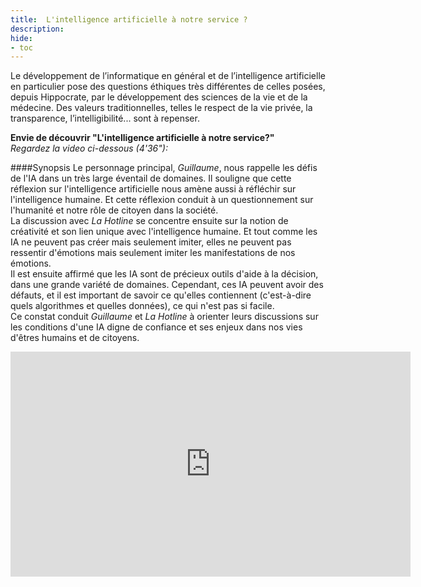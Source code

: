 ```yaml
---
title:  L'intelligence artificielle à notre service ?
description:
hide:
- toc
---
```



Le développement de l’informatique en général et de l’intelligence artificielle en particulier pose des questions éthiques très différentes de celles posées, depuis Hippocrate, par le développement des sciences de la vie et de la médecine. Des valeurs traditionnelles, telles le respect de la vie privée, la transparence, l’intelligibilité... sont à repenser.

**Envie de découvrir "L'intelligence artificielle à notre service?"**  
_Regardez la video ci-dessous (4'36"):_


####Synopsis
Le personnage principal, _Guillaume_, nous rappelle les défis de l'IA dans un très large éventail de domaines. Il souligne que cette réflexion sur l'intelligence artificielle nous amène aussi à réfléchir sur l'intelligence humaine. Et cette réflexion conduit à un questionnement sur l'humanité et notre rôle de citoyen dans la société.  
La discussion avec _La Hotline_ se concentre ensuite sur la notion de créativité et son lien unique avec l'intelligence humaine. Et tout comme les IA ne peuvent pas créer mais seulement imiter, elles ne peuvent pas ressentir d'émotions mais seulement imiter les manifestations de nos émotions.  
Il est ensuite affirmé que les IA sont de précieux outils d'aide à la décision, dans une grande variété de domaines. Cependant, ces IA peuvent avoir des défauts, et il est important de savoir ce qu'elles contiennent (c'est-à-dire quels algorithmes et quelles données), ce qui n'est pas si facile.  
Ce constat conduit _Guillaume_ et _La Hotline_ à orienter leurs discussions sur les conditions d'une IA digne de confiance et ses enjeux dans nos vies d'êtres humains et de citoyens.


<center><iframe width="640" height="360" src="https://www.youtube.com/embed/b3ljE6erMkY?rel=0&showinfo=0&cc_load_policy=1&hl=fr&modestbranding=1" frameborder="0" allowfullscreen></iframe></center>
